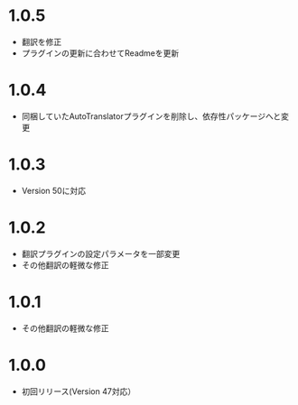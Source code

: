 # 1.0.5
- 翻訳を修正
- プラグインの更新に合わせてReadmeを更新

# 1.0.4
- 同梱していたAutoTranslatorプラグインを削除し、依存性パッケージへと変更

# 1.0.3
- Version 50に対応

# 1.0.2
- 翻訳プラグインの設定パラメータを一部変更
- その他翻訳の軽微な修正

# 1.0.1
- その他翻訳の軽微な修正

# 1.0.0
- 初回リリース(Version 47対応）
